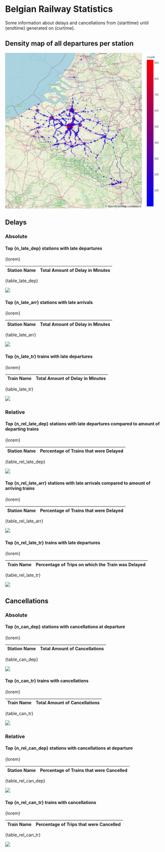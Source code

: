 # Belgian Railway Statistics

Some information about delays and cancellations from {starttime} until {endtime} generated on {curtime}.

## Density map of all departures per station

![](../plots/full_map.png)

## Delays

### Absolute

#### Top {n_late_dep} stations with late departures

{lorem}

| Station Name | Total Amount of Delay in Minutes |
| ------------ | -------------------------------- |
{table_late_dep}

![](../plots/{img_late_dep})

#### Top {n_late_arr} stations with late arrivals

{lorem}

| Station Name | Total Amount of Delay in Minutes |
| ------------ | -------------------------------- |
{table_late_arr}

![](../plots/{img_late_arr})

#### Top {n_late_tr} trains with late departures

{lorem}

| Train Name | Total Amount of Delay in Minutes |
| ---------- | -------------------------------- |
{table_late_tr}

![](../plots/{img_late_tr})

### Relative

#### Top {n_rel_late_dep} stations with late departures compared to amount of departing trains

{lorem}

| Station Name | Percentage of Trains that were Delayed |
| ------------ | -------------------------------------- |
{table_rel_late_dep}

![](../plots/{img_rel_late_dep})

#### Top {n_rel_late_arr} stations with late arrivals compared to amount of arriving trains

{lorem}

| Station Name | Percentage of Trains that were Delayed |
| ------------ | -------------------------------------- |
{table_rel_late_arr}

![](../plots/{img_rel_late_arr})

#### Top {n_rel_late_tr} trains with late departures

{lorem}

| Train Name | Percentage of Trips on which the Train was Delayed |
| ---------- | -------------------------------------------------- |
{table_rel_late_tr}

![](../plots/{img_rel_late_tr})

## Cancellations

### Absolute

#### Top {n_can_dep} stations with cancellations at departure

{lorem}

| Station Name | Total Amount of Cancellations |
| ------------ | ----------------------------- |
{table_can_dep}

![](../plots/{img_can_dep})

#### Top {n_can_tr} trains with cancellations

{lorem}

| Train Name | Total Amount of Cancellations |
| ---------- | ----------------------------- |
{table_can_tr}

![](../plots/{img_can_tr})

### Relative

#### Top {n_rel_can_dep} stations with cancellations at departure

{lorem}

| Station Name | Percentage of Trains that were Cancelled |
| ------------ | ---------------------------------------- |
{table_rel_can_dep}

![](../plots/{img_rel_can_dep})

#### Top {n_rel_can_tr} trains with cancellations

{lorem}

| Train Name | Percentage of Trips that were Cancelled |
| ---------- | --------------------------------------- |
{table_rel_can_tr}

![](../plots/{img_rel_can_tr})
